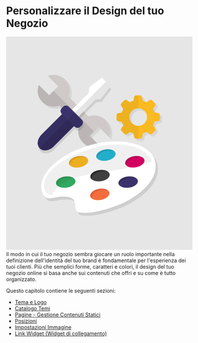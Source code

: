 # Personalizzare il Design del tuo Negozio

![](../../../.gitbook/assets/54267066.png)Il modo in cui il tuo negozio sembra giocare un ruolo importante nella definizione dell'identità del tuo brand è fondamentale per l'esperienza dei tuoi clienti. Più che semplici forme, caratteri e colori, il design del tuo negozio online si basa anche sui contenuti che offri e su come è tutto organizzato.

Questo capitolo contiene le seguenti sezioni: 

* [Tema e Logo](tema-e-logo.md)
* [Catalogo Temi](catalogo-temi.md)
* [Pagine - Gestione Contenuti Statici](pagine-gestione-contenuti-statici.md)
* [Posizioni](posizioni.md)
* [Impostazioni Immagine](impostazioni-immagine.md)
* [Link Widget \(Widget di collegamento\)](link-widget.md)

